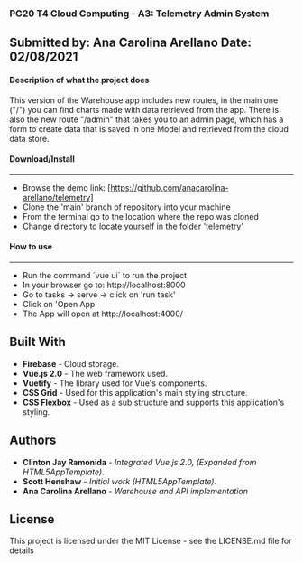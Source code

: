 ### **PG20 T4 Cloud Computing - A3: Telemetry Admin System**
Submitted by: Ana Carolina Arellano
Date: 02/08/2021
----------
#### **Description of what the project does**
This version of the Warehouse app includes new routes, in the main one ("/") you can find charts made with data retrieved from the app. There is also the new route "/admin" that takes you to an admin page, which has a form to create data that is saved in one Model and retrieved from the cloud data store.

#### **Download/Install**
---------
 - Browse the demo link: [https://github.com/anacarolina-arellano/telemetry]
 - Clone the 'main' branch of repository into your machine
 - From the terminal go to the location where the repo was cloned
 - Change directory to locate yourself in the folder 'telemetry'


#### **How to use**
--------
- Run the command ´vue ui´ to run the project
- In your browser go to: http://localhost:8000
- Go to tasks -> serve -> click on 'run task'
- Click on 'Open App'
- The App will open at http://localhost:4000/


## Built With
* **Firebase** -  Cloud storage.
* **Vue.js 2.0** - The web framework used.
* **Vuetify** - The library used for Vue's components.
* **CSS Grid** - Used for this application's main styling structure.
* **CSS Flexbox** - Used as a sub structure and supports this application's styling.

## Authors
* **Clinton Jay Ramonida** - *Integrated Vue.js 2.0, (Expanded from HTML5AppTemplate).*
* **Scott Henshaw** - *Initial work (HTML5AppTemplate).*
* **Ana Carolina Arellano** - *Warehouse and API implementation*

## License
This project is licensed under the MIT License - see the LICENSE.md file for details
